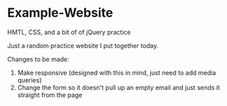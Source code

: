 # Example-Website
HMTL, CSS, and a bit of of jQuery practice

<p>Just a random practice website I put together today. </p>

<p>Changes to be made:</p>
  <ol>
    <li>Make responsive (designed with this in mind, just need to add media queries)</li>
    <li>Change the form so it doesn't pull up an empty email and just sends it straight from the page</li>
